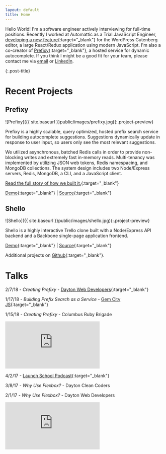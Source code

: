 ```yaml
---
layout: default
title: Home
---
```


Hello World! I'm a software engineer actively interviewing for full-time positions. Recently I worked at Automattic as a Trial JavaScript Engineer, [developing a new feature](https://github.com/WordPress/gutenberg/pull/5794){:target="_blank"} for the WordPress Gutenberg editor, a large React/Redux application using modern JavaScript. I'm also a co-creator of [Prefixy](https://prefixy.github.io/){:target="_blank"}, a hosted service for dynamic autocomplete. If you think I might be a good fit for your team, please contact me via <a href="mailto:jay.shenk@gmail.com">email</a> or <a href="https://www.linkedin.com/in/jay-shenk/" target="_blank">LinkedIn</a>.

{:.post-title}
# Recent Projects

## Prefixy

![Prefixy]({{ site.baseurl }}public/images/prefixy.jpg){:.project-preview}

Prefixy is a highly scalable, query optimized, hosted prefix search service for building autocomplete suggestions. Suggestions dynamically update in response to user input, so users only see the most relevant suggestions.

We utilized asynchronous, batched Redis calls in order to provide non-blocking writes and extremely fast in-memory reads. Multi-tenancy was implemented by utilizing JSON web tokens, Redis namespacing, and MongoDB collections. The system design includes two Node/Express servers, Redis, MongoDB, a CLI, and a JavaScript client.

[Read the full story of how we built it.](https://prefixy.github.io/){:target="_blank"}

[Demo](https://www.prefixy.io/){:target="_blank"} \|
[Source](https://github.com/prefixy/prefixy){:target="_blank"}

## Shello

![Shello]({{ site.baseurl }}public/images/shello.jpg){:.project-preview}

Shello is a highly interactive Trello clone built with a Node/Express API backend and a Backbone single-page application frontend.

[Demo](https://boiling-falls-66079.herokuapp.com/){:target="_blank"} \|
[Source](https://github.com/jayshenk/shello){:target="_blank"}

Additional projects on [Github](https://github.com/jayshenk){:target="_blank"}.

# Talks

2/7/18 - *Creating Prefixy* - [Dayton Web Developers](https://www.meetup.com/dayton-web-developers/events/ndsqfnyxdbkb/){:target="_blank"}

1/17/18 - *Building Prefix Search as a Service* - [Gem City JS](http://gemcityjs.com/){:target="_blank"}

1/15/18 - *Creating Prefixy* - Columbus Ruby Brigade
<iframe src="https://www.youtube.com/embed/3MCAxEghQuE" frameborder="0" allow="autoplay; encrypted-media" allowfullscreen></iframe>

4/2/17 - [Launch School Podcast](https://launchschool.com/blog/meet-a-student-jay-shenk){:target="_blank"}

3/8/17 - *Why Use Flexbox?* - Dayton Clean Coders

2/1/17 - *Why Use Flexbox?* - Dayton Web Developers
<iframe src="https://www.youtube.com/embed/v8fcG1ZO5Ig?start=59" frameborder="0" allow="autoplay; encrypted-media" allowfullscreen></iframe>
